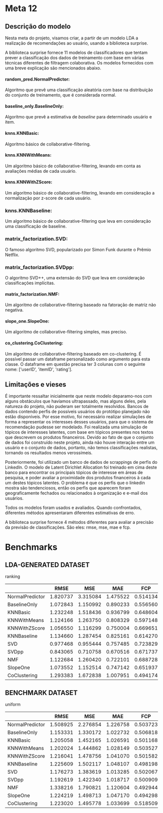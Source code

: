 # Meta 12

## Descrição do modelo

Nesta meta do projeto, visamos criar, a partir de um modelo LDA a realização de recomendações ao usuário, usando a biblioteca surprise.

A biblioteca surprise fornece 11 modelos de classificadores que tentam prever a classificação dos dados de treinamento com base em várias técnicas diferentes de filtragem colaborativa. Os modelos fornecidos com uma breve explicação são mencionados abaixo.

#### random_pred.NormalPredictor: 
Algoritmo que prevê uma classificação aleatória com base na distribuição do conjunto de treinamento, que é considerada normal. 

#### baseline_only.BaselineOnly: 
Algoritmo que prevê a estimativa de *baseline* para determinado usuário e item.

#### knns.KNNBasic: 
Algoritmo básico de collaborative-filtering.

#### knns.KNNWithMeans: 
Um algoritmo básico de collaborative-filtering, levando em conta as avaliações médias de cada usuário.

#### knns.KNNWithZScore: 
Um algoritmo básico de collaborative-filtering, levando em consideração a normalização por z-score de cada usuário.

### knns.KNNBaseline: 
Um algoritmo básico de collaborative-filtering que leva em consideração uma classificação de baseline.

### matrix_factorization.SVD: 
O famoso algoritmo SVD, popularizado por Simon Funk durante o Prêmio Netflix. 

### matrix_factorization.SVDpp: 
O algoritmo SVD++, uma extensão do SVD que leva em consideração classificações implícitas.

#### matrix_factorization.NMF: 
Um algoritmo de collaborative-filtering baseado na fatoração de matriz não negativa. 

#### slope_one.SlopeOne: 
Um algoritmo de collaborative-filtering simples, mas preciso.

#### co_clustering.CoClustering: 
Um algoritmo de collaborative-filtering baseado em co-clustering. É possível passar um dataframe personalizado como argumento para esta classe. O dataframe em questão precisa ter 3 colunas com o seguinte nome: ['userID', 'itemID', 'rating'].

## Limitações e vieses

É importante ressaltar inicialmente que neste modelo deparamo-nos com alguns obstáculos que havíamos ultrapassado, mas alguns deles, pela natureza do projeto, não puderam ser totalmente resolvidos. Bancos de dados contendo perfis de possíveis usuários do protótipo planejado não estão disponíveis. Por esse motivo, foi necessário realizar simulações de forma a representar os interesses desses usuários, para que o sistema de recomendação pudesse ser modelado. Foi realizada uma simulação de tópicos de interesses latentes, com base em tópicos presentes nos textos que descrevem os produtos financeiros. Devido ao fato de que o conjunto de dados foi construído neste projeto, ainda não houve interação entre um usuário e o conjunto de dados, portanto, não temos classificações realistas, tornando os resultados menos verossímeis.

Posteriormente, foi utilizado um banco de dados de scrappings de perfis do LinkedIn. O modelo de Latent Dirichlet Allocation foi treinado em cima deste banco para encontrar os principais tópicos de interesse em áreas de pesquisa, e poder avaliar a proximidade dos produtos financeiros à cada um destes tópicos latentes. O problema é que os perfis que o linkedin mostra são tendenciosos, então os perfis que aparecem foram geograficamente fechados ou relacionados à organização e e-mail dos usuários.

Todos os modelos foram usados e avaliados. Quando confrontados, diferentes métodos apresentaram diferentes estimativas de erro.

A biblioteca surprise fornece 4 métodos diferentes para avaliar a precisão da previsão de classificações. São eles: rmse, mse, mae e fcp.

# Benchmarks

## LDA-GENERATED DATASET
ranking

|                 |  RMSE     | MSE       | MAE       |   FCP     |
|-----------------|-----------|-----------|-----------|-----------|
| NormalPredictor |  1.820737 |	3.315084  | 1.475522  |	0.514134  |
| BaselineOnly    |  1.072843 | 1.150992  | 0.890233  | 0.556560  |
| KNNBasic        |  1.232248 |	1.518436  |	0.936799  | 0.648604  |
| KNNWithMeans    |  1.124166 |	1.263750  |	0.808329  |	0.597148  |
| KNNWithZScore   |  1.056550 |	1.116299  |	0.750004  |	0.669651  |
| KNNBaseline     |  1.134660 |	1.287454  |	0.825161  |	0.614270  |
| SVD             |  0.977468 |	0.955444  |	0.757485  |	0.723829  |
| SVDpp           |  0.843065 |	0.710758  |	0.670516  |	0.671737  |
| NMF             |  1.122684 |	1.260420  |	0.722101  |	0.688728  |
| SlopeOne        |  1.073552 |	1.152514  |	0.747142  |	0.651937  |
| CoClustering    |  1.293383 |	1.672838  |	1.007951  |	0.494174  |

## BENCHMARK DATASET
uniform

|                 |  RMSE     | MSE       | MAE       |   FCP     |
|-----------------|-----------|-----------|-----------|-----------|
| NormalPredictor |  1.508925 |	2.276854  | 1.226758  |	0.503723  |
| BaselineOnly    |  1.153331 | 1.330172  | 1.022732  | 0.506818  |
| KNNBasic        |  1.205058 |	1.452165  |	1.026591  | 0.501168  |
| KNNWithMeans    |  1.202024 |	1.444862  |	1.028149  |	0.503527  |
| KNNWithZScore   |  1.216041 |1.478756	  | 1.041070  |	0.501582  |
| KNNBaseline     |  1.225609 |	1.502117  | 1.048107  |	0.498198  |
| SVD             |  1.176273 |	1.383619  |	1.013285  |	0.502067  |
| SVDpp           |  1.192619 |	1.422340  |	1.018717  |	0.500909  |
| NMF             |  1.338216 |	1.790821  |	1.120604  |	0.492944  |
| SlopeOne        |  1.224219 |	1.498713  |	1.047170  |	0.494298  |
| CoClustering    |  1.223020 |	1.495778  |	1.033699  |	0.518509  |

